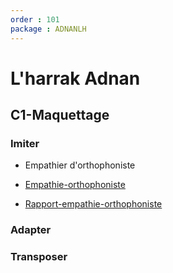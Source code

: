 ```yaml
---
order : 101
package : ADNANLH
---
```



# L'harrak Adnan

## C1-Maquettage

### Imiter

- Empathier d'orthophoniste

- [Empathie-orthophoniste](https://github.com/cnmh/besoin/issues/121)
- [Rapport-empathie-orthophoniste](https://cnmh.github.io/besoin/empathie-orthophoniste/rapport.html)

### Adapter

### Transposer
